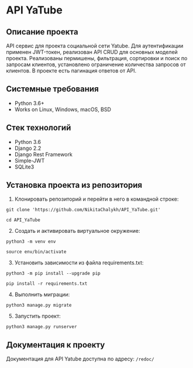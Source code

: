 API YaTube
=====

Описание проекта
----------
API сервис для проекта социальной сети Yatube. Для аутентификации применен JWT-токен, реализован API CRUD для основных моделей проекта. Реализованы пермишены, фильтрация, сортировки и поиск по запросам клиентов, установлено ограничение количества запросов от клиентов. В проекте есть пагинация ответов от API.

Системные требования
----------
* Python 3.6+
* Works on Linux, Windows, macOS, BSD

Стек технологий
----------
* Python 3.6
* Django 2.2 
* Django Rest Framework
* Simple-JWT
* SQLite3

Установка проекта из репозитория
----------

1. Клонировать репозиторий и перейти в него в командной строке:
```
git clone 'https://github.com/NikitaChalykh/API_YaTube.git'

cd API_YaTube
```
2. Cоздать и активировать виртуальное окружение:
```
python3 -m venv env

source env/bin/activate
```
3. Установить зависимости из файла requirements.txt:
```
python3 -m pip install --upgrade pip

pip install -r requirements.txt
```
4. Выполнить миграции:
```
python3 manage.py migrate
```
5. Запустить проект:
```
python3 manage.py runserver
```
Документация к проекту
----------
Документация для API Yatube доступна по адресу: ```/redoc/```
